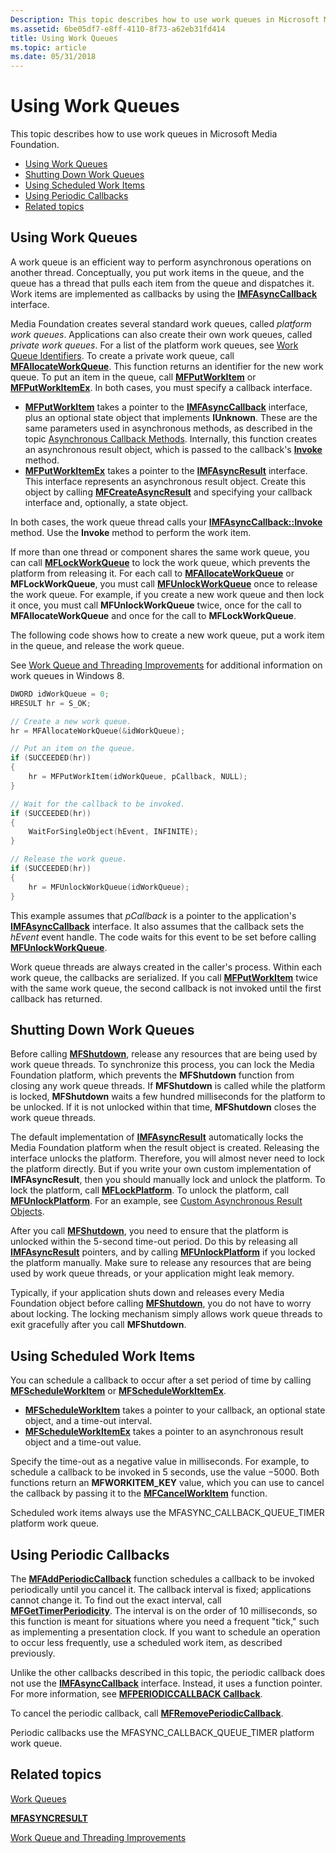 ```yaml
---
Description: This topic describes how to use work queues in Microsoft Media Foundation.
ms.assetid: 6be05df7-e8ff-4110-8f73-a62eb31fd414
title: Using Work Queues
ms.topic: article
ms.date: 05/31/2018
---
```


# Using Work Queues

This topic describes how to use work queues in Microsoft Media Foundation.

-   [Using Work Queues](#using-work-queues)
-   [Shutting Down Work Queues](#shutting-down-work-queues)
-   [Using Scheduled Work Items](#using-scheduled-work-items)
-   [Using Periodic Callbacks](#using-periodic-callbacks)
-   [Related topics](#related-topics)

## Using Work Queues

A work queue is an efficient way to perform asynchronous operations on another thread. Conceptually, you put work items in the queue, and the queue has a thread that pulls each item from the queue and dispatches it. Work items are implemented as callbacks by using the [**IMFAsyncCallback**](/windows/desktop/api/mfobjects/nn-mfobjects-imfasynccallback) interface.

Media Foundation creates several standard work queues, called *platform work queues*. Applications can also create their own work queues, called *private work queues*. For a list of the platform work queues, see [Work Queue Identifiers](work-queue-identifiers.md). To create a private work queue, call [**MFAllocateWorkQueue**](/windows/desktop/api/mfapi/nf-mfapi-mfallocateworkqueue). This function returns an identifier for the new work queue. To put an item in the queue, call [**MFPutWorkItem**](/windows/desktop/api/mfapi/nf-mfapi-mfputworkitem) or [**MFPutWorkItemEx**](/windows/desktop/api/mfapi/nf-mfapi-mfputworkitemex). In both cases, you must specify a callback interface.

-   [**MFPutWorkItem**](/windows/desktop/api/mfapi/nf-mfapi-mfputworkitem) takes a pointer to the [**IMFAsyncCallback**](/windows/desktop/api/mfobjects/nn-mfobjects-imfasynccallback) interface, plus an optional state object that implements **IUnknown**. These are the same parameters used in asynchronous methods, as described in the topic [Asynchronous Callback Methods](asynchronous-callback-methods.md). Internally, this function creates an asynchronous result object, which is passed to the callback's [**Invoke**](/windows/desktop/api/mfobjects/nf-mfobjects-imfasynccallback-invoke) method.
-   [**MFPutWorkItemEx**](/windows/desktop/api/mfapi/nf-mfapi-mfputworkitemex) takes a pointer to the [**IMFAsyncResult**](/windows/desktop/api/mfobjects/nn-mfobjects-imfasyncresult) interface. This interface represents an asynchronous result object. Create this object by calling [**MFCreateAsyncResult**](/windows/desktop/api/mfapi/nf-mfapi-mfcreateasyncresult) and specifying your callback interface and, optionally, a state object.

In both cases, the work queue thread calls your [**IMFAsyncCallback::Invoke**](/windows/desktop/api/mfobjects/nf-mfobjects-imfasynccallback-invoke) method. Use the **Invoke** method to perform the work item.

If more than one thread or component shares the same work queue, you can call [**MFLockWorkQueue**](/windows/desktop/api/mfapi/nf-mfapi-mflockworkqueue) to lock the work queue, which prevents the platform from releasing it. For each call to [**MFAllocateWorkQueue**](/windows/desktop/api/mfapi/nf-mfapi-mfallocateworkqueue) or **MFLockWorkQueue**, you must call [**MFUnlockWorkQueue**](/windows/desktop/api/mfapi/nf-mfapi-mfunlockworkqueue) once to release the work queue. For example, if you create a new work queue and then lock it once, you must call **MFUnlockWorkQueue** twice, once for the call to **MFAllocateWorkQueue** and once for the call to **MFLockWorkQueue**.

The following code shows how to create a new work queue, put a work item in the queue, and release the work queue.

See [Work Queue and Threading Improvements](media-foundation-work-queue-and-threading-improvements.md) for additional information on work queues in Windows 8.


```C++
DWORD idWorkQueue = 0;
HRESULT hr = S_OK;

// Create a new work queue.
hr = MFAllocateWorkQueue(&idWorkQueue);

// Put an item on the queue.
if (SUCCEEDED(hr))
{
    hr = MFPutWorkItem(idWorkQueue, pCallback, NULL);
}

// Wait for the callback to be invoked.
if (SUCCEEDED(hr))
{
    WaitForSingleObject(hEvent, INFINITE);
}

// Release the work queue.
if (SUCCEEDED(hr))
{
    hr = MFUnlockWorkQueue(idWorkQueue);
}
```



This example assumes that *pCallback* is a pointer to the application's [**IMFAsyncCallback**](/windows/desktop/api/mfobjects/nn-mfobjects-imfasynccallback) interface. It also assumes that the callback sets the *hEvent* event handle. The code waits for this event to be set before calling [**MFUnlockWorkQueue**](/windows/desktop/api/mfapi/nf-mfapi-mfunlockworkqueue).

Work queue threads are always created in the caller's process. Within each work queue, the callbacks are serialized. If you call [**MFPutWorkItem**](/windows/desktop/api/mfapi/nf-mfapi-mfputworkitem) twice with the same work queue, the second callback is not invoked until the first callback has returned.

## Shutting Down Work Queues

Before calling [**MFShutdown**](/windows/desktop/api/mfapi/nf-mfapi-mfshutdown), release any resources that are being used by work queue threads. To synchronize this process, you can lock the Media Foundation platform, which prevents the **MFShutdown** function from closing any work queue threads. If **MFShutdown** is called while the platform is locked, **MFShutdown** waits a few hundred milliseconds for the platform to be unlocked. If it is not unlocked within that time, **MFShutdown** closes the work queue threads.

The default implementation of [**IMFAsyncResult**](/windows/desktop/api/mfobjects/nn-mfobjects-imfasyncresult) automatically locks the Media Foundation platform when the result object is created. Releasing the interface unlocks the platform. Therefore, you will almost never need to lock the platform directly. But if you write your own custom implementation of **IMFAsyncResult**, then you should manually lock and unlock the platform. To lock the platform, call [**MFLockPlatform**](/windows/desktop/api/mfapi/nf-mfapi-mflockplatform). To unlock the platform, call [**MFUnlockPlatform**](/windows/desktop/api/mfapi/nf-mfapi-mfunlockplatform). For an example, see [Custom Asynchronous Result Objects](custom-asynchronous-result-objects.md).

After you call [**MFShutdown**](/windows/desktop/api/mfapi/nf-mfapi-mfshutdown), you need to ensure that the platform is unlocked within the 5-second time-out period. Do this by releasing all [**IMFAsyncResult**](/windows/desktop/api/mfobjects/nn-mfobjects-imfasyncresult) pointers, and by calling [**MFUnlockPlatform**](/windows/desktop/api/mfapi/nf-mfapi-mfunlockplatform) if you locked the platform manually. Make sure to release any resources that are being used by work queue threads, or your application might leak memory.

Typically, if your application shuts down and releases every Media Foundation object before calling [**MFShutdown**](/windows/desktop/api/mfapi/nf-mfapi-mfshutdown), you do not have to worry about locking. The locking mechanism simply allows work queue threads to exit gracefully after you call **MFShutdown**.

## Using Scheduled Work Items

You can schedule a callback to occur after a set period of time by calling [**MFScheduleWorkItem**](/windows/desktop/api/mfapi/nf-mfapi-mfscheduleworkitem) or [**MFScheduleWorkItemEx**](/windows/desktop/api/mfapi/nf-mfapi-mfscheduleworkitemex).

-   [**MFScheduleWorkItem**](/windows/desktop/api/mfapi/nf-mfapi-mfscheduleworkitem) takes a pointer to your callback, an optional state object, and a time-out interval.
-   [**MFScheduleWorkItemEx**](/windows/desktop/api/mfapi/nf-mfapi-mfscheduleworkitemex) takes a pointer to an asynchronous result object and a time-out value.

Specify the time-out as a negative value in milliseconds. For example, to schedule a callback to be invoked in 5 seconds, use the value −5000. Both functions return an **MFWORKITEM\_KEY** value, which you can use to cancel the callback by passing it to the [**MFCancelWorkItem**](/windows/desktop/api/mfapi/nf-mfapi-mfcancelworkitem) function.

Scheduled work items always use the MFASYNC\_CALLBACK\_QUEUE\_TIMER platform work queue.

## Using Periodic Callbacks

The [**MFAddPeriodicCallback**](/windows/desktop/api/mfapi/nf-mfapi-mfaddperiodiccallback) function schedules a callback to be invoked periodically until you cancel it. The callback interval is fixed; applications cannot change it. To find out the exact interval, call [**MFGetTimerPeriodicity**](/windows/desktop/api/mfapi/nf-mfapi-mfgettimerperiodicity). The interval is on the order of 10 milliseconds, so this function is meant for situations where you need a frequent "tick," such as implementing a presentation clock. If you want to schedule an operation to occur less frequently, use a scheduled work item, as described previously.

Unlike the other callbacks described in this topic, the periodic callback does not use the [**IMFAsyncCallback**](/windows/desktop/api/mfobjects/nn-mfobjects-imfasynccallback) interface. Instead, it uses a function pointer. For more information, see [**MFPERIODICCALLBACK Callback**](/windows/win32/api/mfapi/nc-mfapi-mfperiodiccallback).

To cancel the periodic callback, call [**MFRemovePeriodicCallback**](/windows/desktop/api/mfapi/nf-mfapi-mfremoveperiodiccallback).

Periodic callbacks use the MFASYNC\_CALLBACK\_QUEUE\_TIMER platform work queue.

## Related topics

<dl> <dt>

[Work Queues](work-queues.md)
</dt> <dt>

[**MFASYNCRESULT**](/windows/win32/api/mfapi/ns-mfapi-mfasyncresult)
</dt> <dt>

[Work Queue and Threading Improvements](media-foundation-work-queue-and-threading-improvements.md)
</dt> </dl>

 

 